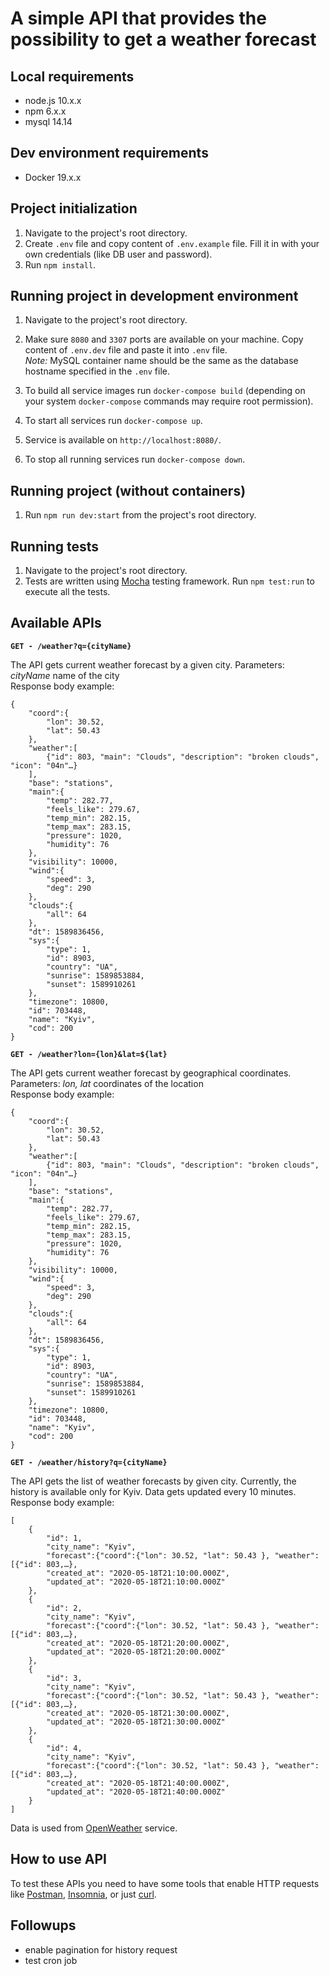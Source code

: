 # A simple API that provides the possibility to get a weather forecast
## Local requirements
* node.js 10.x.x
* npm 6.x.x
* mysql 14.14

## Dev environment requirements
* Docker 19.x.x

## Project initialization
1. Navigate to the project's root directory.
2. Create `.env` file and copy content of `.env.example` file. Fill it in with your own credentials (like DB user and password).
3. Run `npm install`.

## Running project in development environment
1. Navigate to the project's root directory.
2. Make sure `8080` and `3307` ports are available on your machine. Copy content of `.env.dev` file and paste it into `.env` file.
<br>_Note:_ MySQL container name should be the same as the database hostname specified in the `.env` file.

3. To build all service images run `docker-compose build` (depending on your system `docker-compose` commands may require root permission).
4. To start all services run `docker-compose up`.
5. Service is available on `http://localhost:8080/`.
6. To stop all running services run `docker-compose down`.

## Running project (without containers)
1. Run `npm run dev:start` from the project's root directory.

## Running tests
1. Navigate to the project's root directory.
2. Tests are written using [Mocha](https://mochajs.org) testing framework. Run
   `npm test:run` to execute all the tests.
   
## Available APIs  
**`GET - /weather?q={cityName}`**

The API gets current weather forecast by a given city.
Parameters:
*cityName* name of the city
<br>
Response body example:
```
{
    "coord":{
        "lon": 30.52,
        "lat": 50.43
    },
    "weather":[
        {"id": 803, "main": "Clouds", "description": "broken clouds", "icon": "04n"…}
    ],
    "base": "stations",
    "main":{
        "temp": 282.77,
        "feels_like": 279.67,
        "temp_min": 282.15,
        "temp_max": 283.15,
        "pressure": 1020,
        "humidity": 76
    },
    "visibility": 10000,
    "wind":{
        "speed": 3,
        "deg": 290
    },
    "clouds":{
        "all": 64
    },
    "dt": 1589836456,
    "sys":{
        "type": 1,
        "id": 8903,
        "country": "UA",
        "sunrise": 1589853884,
        "sunset": 1589910261
    },
    "timezone": 10800,
    "id": 703448,
    "name": "Kyiv",
    "cod": 200
}
```

**`GET - /weather?lon={lon}&lat=${lat}`**  
  
The API gets current weather forecast by geographical coordinates.
Parameters:
*lon, lat* coordinates of the location
<br>
Response body example:
```
{
    "coord":{
        "lon": 30.52,
        "lat": 50.43
    },
    "weather":[
        {"id": 803, "main": "Clouds", "description": "broken clouds", "icon": "04n"…}
    ],
    "base": "stations",
    "main":{
        "temp": 282.77,
        "feels_like": 279.67,
        "temp_min": 282.15,
        "temp_max": 283.15,
        "pressure": 1020,
        "humidity": 76
    },
    "visibility": 10000,
    "wind":{
        "speed": 3,
        "deg": 290
    },
    "clouds":{
        "all": 64
    },
    "dt": 1589836456,
    "sys":{
        "type": 1,
        "id": 8903,
        "country": "UA",
        "sunrise": 1589853884,
        "sunset": 1589910261
    },
    "timezone": 10800,
    "id": 703448,
    "name": "Kyiv",
    "cod": 200
}
```

**`GET - /weather/history?q={cityName}`**

The API gets the list of weather forecasts by given city.
Currently, the history is available only for Kyiv. Data gets updated every 10 minutes.
<br>
Response body example:
```
[
    {
        "id": 1,
        "city_name": "Kyiv",
        "forecast":{"coord":{"lon": 30.52, "lat": 50.43 }, "weather":[{"id": 803,…},
        "created_at": "2020-05-18T21:10:00.000Z",
        "updated_at": "2020-05-18T21:10:00.000Z"
    },
    {
        "id": 2,
        "city_name": "Kyiv",
        "forecast":{"coord":{"lon": 30.52, "lat": 50.43 }, "weather":[{"id": 803,…},
        "created_at": "2020-05-18T21:20:00.000Z",
        "updated_at": "2020-05-18T21:20:00.000Z"
    },
    {
        "id": 3,
        "city_name": "Kyiv",
        "forecast":{"coord":{"lon": 30.52, "lat": 50.43 }, "weather":[{"id": 803,…},
        "created_at": "2020-05-18T21:30:00.000Z",
        "updated_at": "2020-05-18T21:30:00.000Z"
    },
    {
        "id": 4,
        "city_name": "Kyiv",
        "forecast":{"coord":{"lon": 30.52, "lat": 50.43 }, "weather":[{"id": 803,…},
        "created_at": "2020-05-18T21:40:00.000Z",
        "updated_at": "2020-05-18T21:40:00.000Z"
    }
]
```
Data is used from [OpenWeather](https://openweathermap.org/) service.

## How to use API
To test these APIs you need to have some tools that enable HTTP requests 
like [Postman](https://www.getpostman.com/), [Insomnia](https://insomnia.rest/), or just [curl](https://curl.haxx.se/).

## Followups
* enable pagination for history request
* test cron job

